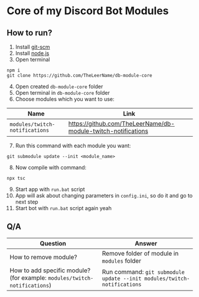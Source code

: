 # Core of my Discord Bot Modules

## How to run?
1. Install [git-scm](https://git-scm.com)
2. Install [node.js](https://nodejs.org)
3. Open terminal
```
npm i
git clone https://github.com/TheLeerName/db-module-core
```
4. Open created `db-module-core` folder
5. Open terminal in `db-module-core` folder
6. Choose modules which you want to use:

| Name | Link |
|---|---|
| `modules/twitch-notifications` | https://github.com/TheLeerName/db-module-twitch-notifications |
7. Run this command with each module you want:
```
git submodule update --init <module_name>
```
8. Now compile with command:
```
npx tsc
```
9. Start app with `run.bat` script
10. App will ask about changing parameters in `config.ini`, so do it and go to next step
11. Start bot with `run.bat` script again yeah

## Q/A
| Question | Answer |
|---|---|
| How to remove module? | Remove folder of module in `modules` folder |
| How to add specific module? (for example: `modules/twitch-notifications`) | Run command: `git submodule update --init modules/twitch-notifications` |